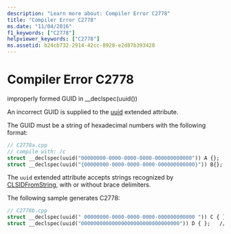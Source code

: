 ```yaml
---
description: "Learn more about: Compiler Error C2778"
title: "Compiler Error C2778"
ms.date: "11/04/2016"
f1_keywords: ["C2778"]
helpviewer_keywords: ["C2778"]
ms.assetid: b24cb732-2914-42cc-8928-e2d87b393428
---
```

# Compiler Error C2778

improperly formed GUID in __declspec(uuid())

An incorrect GUID is supplied to the [uuid](../../cpp/uuid-cpp.md) extended attribute.

The GUID must be a string of hexadecimal numbers with the following format:

```cpp
// C2778a.cpp
// compile with: /c
struct __declspec(uuid("00000000-0000-0000-0000-000000000000")) A {};
struct __declspec(uuid("{00000000-0000-0000-0000-000000000000}")) B{};
```

The `uuid` extended attribute accepts strings recognized by [CLSIDFromString](/windows/win32/api/combaseapi/nf-combaseapi-clsidfromstring), with or without brace delimiters.

The following sample generates C2778:

```cpp
// C2778b.cpp
struct __declspec(uuid(" 00000000-0000-0000-0000-000000000000 ")) C { };   // C2778
struct __declspec(uuid("00000000000000000000000000000000")) D { };   // C2778
```
